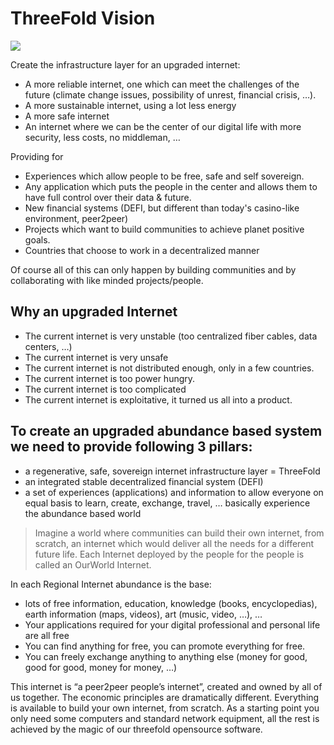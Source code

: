 # ThreeFold Vision

![](img/high_level_country_overview.png)

Create the infrastructure layer for an upgraded internet:

- A more reliable internet, one which can meet the challenges of the future 
(climate change issues, possibility of unrest, financial crisis, …). 
- A more sustainable internet, using a lot less energy
- A more safe internet
- An internet where we can be the center of our digital life with more security, less costs, no middleman, …

Providing for

- Experiences which allow people to be free, safe and self sovereign.
- Any application which puts the people in the center and allows them to have full control over their data & future.
- New financial systems (DEFI, but different than today's casino-like environment, peer2peer)
- Projects which want to build communities to achieve planet positive goals.
- Countries that choose to work in a decentralized manner

Of course all of this can only happen by building communities and by collaborating with like minded projects/people.

## Why an upgraded Internet

- The current internet is very unstable (too centralized fiber cables, data centers, …)
- The current internet is very unsafe
- The current internet is not distributed enough, only in a few countries.
- The current internet is too power hungry.
- The current internet is too complicated
- The current internet is exploitative, it turned us all into a product.


## To create an upgraded abundance based system we need to provide following 3 pillars:

- a regenerative, safe, sovereign internet infrastructure layer = ThreeFold
- an integrated stable decentralized financial system (DEFI) 
- a set of experiences (applications) and information to allow everyone on equal basis to learn, create, exchange, travel, … basically experience the abundance based world

> Imagine a world where communities can build their own internet, from scratch, an internet which would deliver all the needs for a different future life. Each Internet deployed by the people for the people is called an OurWorld Internet.

In each Regional Internet abundance is the base:

- lots of free information, education, knowledge (books, encyclopedias), earth information (maps, videos), art (music, video, …), …
- Your applications required for your digital professional and personal life are all free
- You can find anything for free, you can promote everything for free.
- You can freely exchange anything to anything else (money for good, good for good, money for money, …)

This internet is “a peer2peer people’s internet”, created and owned by all of us together. The economic principles are dramatically different. Everything is available to build your own internet, from scratch. As a starting point you only need some computers and standard network equipment, all the rest is achieved by the magic of our threefold opensource software.


